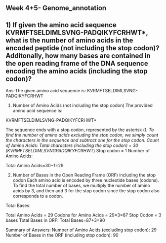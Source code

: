 ## Week 4+5- Genome_annotation
## 1) If given the amino acid sequence KVRMFTSELDIMLSVNG-PADQIKYFCRHWT*, what is the number of amino acids in the encoded peptide (not including the stop codon)? Additonally, how many bases are contained in the open reading frame of the DNA sequence encoding the amino acids (including the stop codon)?
Ans-The given amino acid sequence is: KVRMFTSELDIMLSVNG-PADQIKYFCRHWT


1. Number of Amino Acids (not including the stop codon)
The provided amino acid sequence is:

KVRMFTSELDIMLSVNG-PADQIKYFCRHWT*

The sequence ends with a stop codon, represented by the asterisk (*).
To find the number of amino acids excluding the stop codon, we simply count the characters in the sequence and subtract one for the stop codon.
Count of Amino Acids:
Total characters (including the stop codon) = 30 (KVRMFTSELDIMLSVNGPADQIKYFCRHWT*)
Stop codon = 1
Number of Amino Acids:

Total Amino Acids=30−1=29

2. Number of Bases in the Open Reading Frame (ORF) including the stop codon
Each amino acid is encoded by three nucleotide bases (codons). To find the total number of bases, we multiply the number of amino acids by 3, and then add 3 for the stop codon since the stop codon also corresponds to a codon.

Total Bases:

Total Amino Acids = 29
Codons for Amino Acids = 29×3=87
Stop Codon = 3 bases
Total Bases in ORF:
Total Bases=87+3=90

Summary of Answers:
Number of Amino Acids (excluding stop codon): 29
Number of Bases in the ORF (including stop codon): 90
